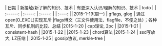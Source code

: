 |  日期          |     新接触/新了解的知识、技术 | 有更深入认识/理解的知识、技术 |   todo   |
| :------:       |             :-----:           | :-----: |                     |  :----:  |
|2015-1-19(周一) | gflags, glog                  | 通过open(O\_EXCL)实现互斥     |flags博文（三文件使用法、flagfile、不便之处）；各种互斥、同步机制的比较、总结
|2015-1-20       | cap理论, 2pc                  |
|2015-1-21       | consistent-hash               |
|2015-1-22       |
|2015-1-23       | chord算法
|2015-1-24       | ssd写放大, LZ压缩             |
|2015-1-25       | gossip协议, merkle-tree       |
